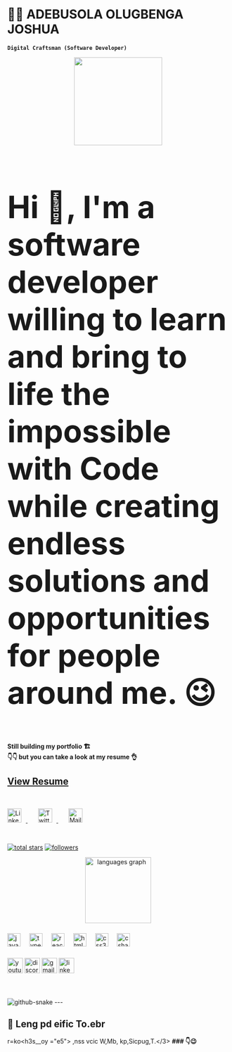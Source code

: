 # 🧑‍💻 ADEBUSOLA OLUGBENGA JOSHUA
**`Digital Craftsman (Software Developer) `**
<div align="center">
  <img height=200" src="https://media.giphy.com/media/M9gbBd9nbDrOTu1Mqx/giphy.gif"  />
</div>
<h3 style="font-size: 5em"> Hi 👋, I'm a software developer willing to learn and bring to life the impossible with Code while creating endless solutions and opportunities for people around me. 😉 </h3>

<h4> Still building my portfolio 🏗️ <br/>
👇👇 but you can take a look at my resume 👌 </h4>

## [View Resume](https://joshua-portfolio-six.vercel.app/)

<br/>

   <p align="left">
   <a href="https://www.linkedin.com/in/joshua-adebusola-67abb3319/">
      <img alt="Linkedin" width="32px" style="padding-right:10px;" src="https://cdn.jsdelivr.net/gh/devicons/devicon/icons/linkedin/linkedin-original.svg" />
   </a>
  &#8287;&#8287;&#8287;&#8287;&#8287;
  <a href="https://x.com/AdebusolaJoshua">
   <img  alt="Twitter" width="32px" style="padding-right:10px;" src="https://cdn.jsdelivr.net/gh/devicons/devicon/icons/twitter/twitter-original.svg" />
  </a>
  &#8287;&#8287;&#8287;&#8287;&#8287;
  <a href="mailto:joshuaoluadebusola@gmail.com"">
   <img  alt="Mail" width="32px" style="padding-right:10px;" src="https://cdn.jsdelivr.net/gh/devicons/devicon/icons/google/google-original.svg" />
  </a>
</p>

<br/>

<p align="left">
      <a href="https://github.com/joshuablac?tab=repositories">
    <img alt="total stars" title="Total stars on GitHub" src="https://custom-icon-badges.demolab.com/github/stars/joshuablac?color=55960c&style=for-the-badge&labelColor=488207&logo=star"/></a>
  <a href="https://github.com/joshuablac?tab=followers">
    <img alt="followers" title="Follow me on Github" src="https://custom-icon-badges.demolab.com/github/followers/joshuablac?color=236ad3&labelColor=1155ba&style=for-the-badge&logo=person-add&label=Follow&logoColor=white"/></a>
   <div align="center">
  <ima src="https://github-readme-stats.vercel.app/api?username=maurodesouza&hide_title=false&hide_rank=false&show_icons=true&include_all_commits=true&count_private=true&disable_animations=false&theme=dracula&locale=en&hide_border=false" height="150" alt="stats graph"  />
  <img src="https://github-readme-stats.vercel.app/api/top-langs?username=maurodesouza&locale=en&hide_title=false&layout=compact&card_width=320&langs_count=5&theme=dracula&hide_border=false" height="150" alt="languages graph"  />
</div>

###
###

<div align="left">
  <img src="https://cdn.jsdelivr.net/gh/devicons/devicon/icons/javascript/javascript-original.svg" height="30" alt="javascript logo"  />
  <img width="12" />
  <img src="https://cdn.jsdelivr.net/gh/devicons/devicon/icons/typescript/typescript-original.svg" height="30" alt="typescript logo"  />
  <img width="12" />
  
  <img src="https://cdn.jsdelivr.net/gh/devicons/devicon/icons/react/react-original.svg" height="30" alt="react logo"  />
  <img width="12" /> 
  <img src="https://cdn.jsdelivr.net/gh/devicons/devicon/icons/html5/html5-original.svg" height="30" alt="html5 logo"  />
  <img width="12" />
  <img src="https://cdn.jsdelivr.net/gh/devicons/devicon/icons/css3/css3-original.svg" height="30" alt="css3 logo"  />
  <img width="12" />
  <img src="https://cdn.jsdelivr.net/gh/devicons/devicon/icons/csharp/csharp-original.svg" height="30" alt="csharp logo"  />
</div>

###

<div align="left">
  <img src="https://img.shields.io/static/v1?message=Youtube&logo=youtube&label=&color=FF0000&logoColor=white&labelColor=&style=for-the-badge" height="35" alt="youtube logo"  />
 
  
  <img src="https://img.shields.io/static/v1?message=Discord&logo=discord&label=&color=7289DA&logoColor=white&labelColor=&style=for-the-badge" height="35" alt="discord logo"  />
  <img src="https://img.shields.io/static/v1?message=Gmail&logo=gmail&label=&color=D14836&logoColor=white&labelColor=&style=for-the-badge" height="35" alt="gmail logo"  />
  <img src="https://img.shields.io/static/v1?message=LinkedIn&logo=linkedin&label=&color=0077B5&logoColor=white&labelColor=&style=for-the-badge" height="35" alt="linkedin logo"  />
</div>

###

<br clear="both">

</p>
<picture>
  <source media="(prefers-color-scheme: dark)" srcset="https://raw.githubusercontent.com/tobiasmeyhoefer/tobiasmeyhoefer/output/github-snake-dark.svg" />
  <source media="(prefers-color-scheme: light)" srcset="https://raw.githubusercontent.com/tobiasmeyhoefer/tobiasmeyhoefer/output/github-snake.svg" />
  <img alt="github-snake" src="https://raw.githubusercontent.com/tobiasmeyhoefer/tobiasmeyhoefer/output/github-snake.svg" />
</picture>
---

## 🧰 Leng pd eific To.ebr
r=ko<h3s__oy ="e5"> ,nss  vcic   W,Mb, kp,Sicpug,T.</3>
<b/><b/><b/>### 👇😉
